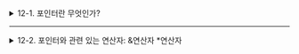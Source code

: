 <details>
<summary>12-1. 포인터란 무엇인가?</summary>
<div markdown="1">       

#### 주소 값의 저장을 목적으로 선언되는 포인터 변수
* 1바이트의 메모리 공간을 단위로 하나의 주소 값이 할당되며, 주소 값도 1씩 증가함
* C언어에서는 시작번지만을 가지고 위치를 표현함
* 주소 값 또한 정수이기 때문이 저장이 가능한 값이며, 이의 저장을 위해 마련된 변수가 바로 **'포인터 변수'** 임
  * 즉, `포인터 변수`란, 메모리의 주소 값을 저장하기 위한 변수를 뜻함

#### 포인터 변수와 &연산자에 대해서 간단히 맛보기!
```C
int main(void)
{
  int num=7;  
  int *pnum;   // 포인터 변수 pnum의 선언
  punm = &num; // num의 주소 값을 포인터 변수 pnum에 저장
  . . . .
```
* 정수 7이 저장된 int형 변수 num을 선언하고 이 변수의 주소 값 저장을 위한 포인터 변수 pnum을 선언
* 그 후, pnum에 변수 num의 주소 값을 저장
* &연산자 : '오른쪽에 등장하는 **피연산자의 주소 값을 반환하는** 연산자
* 포인터 변수 pnum에는 변수 num의 시작번지 주소 값이 저장됨
* 즉, 포인터 변수 pnum이 int형 변수 num을 가리킨다고 표현할 수 있음

#### 포인터 변수 선언하기
* 포인터 변수는 가리키고자 하는 변수의 자료형에 따라서 선언하는 방법이 달라짐
* 포인터 변수의 선언형태만 보고도 이 포인터가 현재 가리키는 변수의 자료형을 짐작할 수 있음

#### 포인터의 형(Type)
* 포인터 변수의 선언 및 구분에 사용되는 int *, char *, double * 등을 가리켜 **'포인터 형(type)'** 이라고 함
* But, 포인터 변수도 값을 저장하는 변수이기 때문에 '포인터 형' 역시 '자료형'의 범주에 포함시키기도 함
```C
int *        // int형 포인터
int * pnum1; // int형 포인터 변수 pnum1

double *        // double형 포인터
double * pnum2; // double형 포인터 변수 pnum2
```
</div>
</details>

___

<details>
<summary>12-2. 포인터와 관련 있는 연산자: &연산자 *연산자</summary>
<div markdown="1">       

#### 변수의 주소 값을 반환하는 &연산자
* `&연산자`는 **피연산자의 주소 값을 반환**하는 연산자임
* `&연산자`의 피연산자는 변수이어야 하며, **상수는 피연산자가 될 수 없음**
```C
int main(void)
{
  int num = 5;
  int * pnum = &num; // num의 주소 값을 반환해서 포인터 변수 pnum을 초기화
  . . . .
}
```

* 변수의 자료형에 맞지 않는 포인터 변수의 선언은 문제가 될 수 있음
```C
int main(void)
{
  int num1 = 5;
  double * punm1 = &num1;  // 일치하지 않음

  double num2 = 5;
  int * pnum2 = &num2;  // 일치하지 않음
  . . . .
}
```

#### 포인터가 가리키는 메모리를 참조하는 *연산자
* `*연산자`는 **포인터가 가리키는 메모리 공간에 접근할 때 사용**하는 연산자임
```C
int main(void)
{
  int num=10;
  int * punm=&num;     // 포인터 변수 pnum이 변수 num을 가리키게 하는 문장
  *pnum=20;            // 포인터 변수 pnum이 가리키는 메모리 공간인 변수 num에 20을 저장하라!
  printf("%d", *pnum); // 포인터 변수 pnum이 가리키는 메모리 공간인 변수 num에 저장된 값을 출력하라!
  . . . .
}
```

#### 다양한 '포인터 형'이 존재하는 이유!
* 포인터의 형은 **메모리 공간을 참조하는 기준**이 됨
* 즉, 포인터 형을 정의한 이유는 *연산자를 통한 메모리 공간의 접근 기준을 마련하기 위함임
* 포인터에 형이 존재하지 않는다면 *연산을 통한 메모리의 접근이 불가능함

#### 잘못된 포인터의 사용과 널 포인터
* 포인터 변수에는 메모리의 주소 값이 저장되고, 이를 이용해서 해당 메모리 공가넹 접근도 가능하기 때문에 포인터와 관련해서는 상당히 주의를 해야함
* 포인터가 잘못 사용된 예시
```C
int main(void)
{
  int * ptr; //포인터 변수 ptr은 쓰레기 값으로 초기화 됨
  *ptr=20;
  . . . .
}

//포인터 변수를 선언만하고 초기화하지 않으면, 포인터 변수는 쓰레기 값으로 초기화 됨. 즉 어디를 가리킬지 모르게 되는 것!
//ptr이 가리키는 위치가 어디인 줄도 모르는데 값을 저장하면 문제가 발생할 수 있음
```
```C
int main(void)
{
  int * ptr=125; //125번지가 어딘 줄 알고?
  *ptr=10;
  . . . .
}

//포인터 변수 ptr을 초기화 한답시고 125를 저장함
//But, 125번지가 어딘 줄 알고 포인터 변수를 125로 초기화? 이는 쓰레기 값으로 포인터 변수를 초기화한 것과 다르지 않음
```

* 위 두 사례의 문제를 해결하는 포인터 변수 초기화 방법
  * 포인터 변수를 선언만 해 놓고, 이후에 유효한 주소 값을 채워 넣을 생각인 경우에는 다음과 같이 초기화 하는 것이 좋음
```C
int main(void)
{
  int * ptr1=0;
  int * ptr2=NULL;  //NULL은 사실상 0을 의미함
  . . . .
}
```
* ptr1을 초기화하는 값 0 = 널 포인터라고 칭함
* 널 포인터? 아무데도 가리키지 않는다고 선언하는 것과 같음
</div>
</details>
